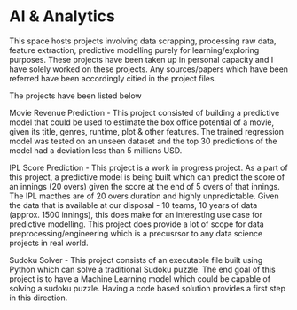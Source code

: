# AI & Analytics
This space hosts projects involving data scrapping, processing raw data, feature extraction, predictive modelling purely for learning/exploring purposes. These projects have been taken up in personal capacity and I have solely worked on these projects. Any sources/papers which have been referred have been accordingly citied in the project files.  

The projects have been listed below

Movie Revenue Prediction  - This project consisted of building a predictive model that could be used to estimate the box office potential of a movie, given its title, genres, runtime, plot & other features. The trained regression model was tested on an unseen dataset and the top 30 predictions of the model had a deviation less than 5 millions USD.  

IPL Score Prediction - This project is a work in progress project. As a part of this project, a predictive model is being built which can predict the score of an innings (20 overs) given the score at the end of 5 overs of that innings. The IPL macthes are of 20 overs duration and highly unpredictable. Given the data that is available at our disposal - 10 teams, 10 years of data (approx. 1500 innings), this does make for an interesting use case for predictive modelling. This project does provide a lot of scope for data preprocessing/engineering which is a precusrsor to any data science projects in real world.

Sudoku Solver - This project consists of an executable file built using Python which can solve a traditional Sudoku puzzle. The end goal of this project is to have a Machine Learning model which could be capable of solving a sudoku puzzle. Having a code based solution provides a first step in this direction.   
